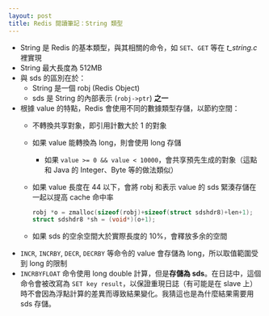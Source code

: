 ```yaml
---
layout: post
title: Redis 閱讀筆記：String 類型
---
```


- String 是 Redis 的基本類型，與其相關的命令，如 `SET`、`GET` 等在 _t\_string.c_ 裡實現
- String 最大長度為 512MB
- 與 sds 的區別在於：
  - String 是一個 robj (Redis Object)
  - sds 是 String 的內部表示 (`robj->ptr`) **之一**
- 根據 value 的特點，Redis 會使用不同的數據類型存儲，以節約空間：
  - 不轉換共享對象，即引用計數大於 1 的對象
  - 如果 value 能轉換為 long，則會使用 long 存儲
    - 如果 `value >= 0 && value < 10000`，會共享預先生成的對象（這點和 Java 的 Integer、Byte 等的做法類似）
  - 如果 value 長度在 44 以下，會將 robj 和表示 value 的 sds 緊湊存儲在一起以提高 cache 命中率

    ```c
    robj *o = zmalloc(sizeof(robj)+sizeof(struct sdshdr8)+len+1);
    struct sdshdr8 *sh = (void*)(o+1);
    ```

  - 如果 sds 的空余空間大於實際長度的 10%，會釋放多余的空間
- `INCR`, `INCRBY`, `DECR`, `DECRBY` 等命令的 value 會存儲為 long，所以取值範圍受到 long 的限制
- `INCRBYFLOAT` 命令使用 long double 計算，但是**存儲為 sds**。在日誌中，這個命令會被改寫為 `SET key result`，以保證重現日誌（有可能是在 slave 上）時不會因為浮點計算的差異而導致結果變化。我猜這也是為什麼結果需要用 sds 存儲。
